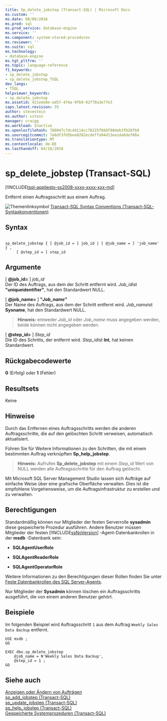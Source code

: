 ```yaml
---
title: Sp_delete_jobstep (Transact-SQL) | Microsoft Docs
ms.custom: ''
ms.date: 08/09/2016
ms.prod: sql
ms.prod_service: database-engine
ms.service: ''
ms.component: system-stored-procedures
ms.reviewer: ''
ms.suite: sql
ms.technology:
- database-engine
ms.tgt_pltfrm: ''
ms.topic: language-reference
f1_keywords:
- sp_delete_jobstep
- sp_delete_jobstep_TSQL
dev_langs:
- TSQL
helpviewer_keywords:
- sp_delete_jobstep
ms.assetid: 421ede8e-ad57-474a-9fb9-92f70a3e77e3
caps.latest.revision: 35
author: stevestein
ms.author: sstein
manager: craigg
ms.workload: Inactive
ms.openlocfilehash: 780047c7dcd4114cc70225f668f80deb3fb28fb9
ms.sourcegitcommit: 7a6df3fd5bea9282ecdeffa94d13ea1da6def80a
ms.translationtype: MT
ms.contentlocale: de-DE
ms.lasthandoff: 04/16/2018
---
```

# <a name="spdeletejobstep-transact-sql"></a>sp_delete_jobstep (Transact-SQL)
[!INCLUDE[tsql-appliesto-ss2008-xxxx-xxxx-xxx-md](../../includes/tsql-appliesto-ss2008-xxxx-xxxx-xxx-md.md)]

  Entfernt einen Auftragsschritt aus einem Auftrag.  
  
 
 ![Themenlinksymbol](../../database-engine/configure-windows/media/topic-link.gif "Topic link icon") [Transact-SQL Syntax Conventions (Transact-SQL-Syntaxkonventionen)](../../t-sql/language-elements/transact-sql-syntax-conventions-transact-sql.md)  
  
## <a name="syntax"></a>Syntax  
  
```  
  
sp_delete_jobstep { [ @job_id = ] job_id | [ @job_name = ] 'job_name' } ,   
     [ @step_id = ] step_id   
```  
  
## <a name="arguments"></a>Argumente  
 [ **@job_id=** ] *job_id*  
 Der ID des Auftrags, aus dem der Schritt entfernt wird. *Job_id*ist **"uniqueidentifier"**, hat den Standardwert NULL.  
  
 [  **@job_name=** ] **"***Job_name***"**  
 Der Name des Auftrags, aus dem der Schritt entfernt wird. *Job_name*ist **Sysname**, hat den Standardwert NULL.  
  
> **Hinweis:** entweder *Job_id* oder *Job_name* muss angegeben werden, beide können nicht angegeben werden.  
  
 [  **@step_id=** ] *Step_id*  
 Die ID des Schritts, der entfernt wird. *Step_id*ist **Int**, hat keinen Standardwert.  
  
## <a name="return-code-values"></a>Rückgabecodewerte  
 **0** (Erfolg) oder **1** (Fehler)  
  
## <a name="result-sets"></a>Resultsets  
 Keine  
  
## <a name="remarks"></a>Hinweise  
 Durch das Entfernen eines Auftragsschritts werden die anderen Auftragsschritte, die auf den gelöschten Schritt verweisen, automatisch aktualisiert.  
  
 Führen Sie für Weitere Informationen zu den Schritten, die mit einem bestimmten Auftrag verknüpften **Sp_help_jobstep**.  
  
> **Hinweis:** Aufrufen **Sp_delete_jobstep** mit einem *Step_id* Wert von NULL werden alle Auftragsschritte für den Auftrag gelöscht.  
  
 Mit Microsoft SQL Server Management Studio lassen sich Aufträge auf einfache Weise über eine grafische Oberfläche verwalten. Dies ist die empfohlene Vorgehensweise, um die Auftragsinfrastruktur zu erstellen und zu verwalten.  
  
## <a name="permissions"></a>Berechtigungen  
 Standardmäßig können nur Mitglieder der festen Serverrolle **sysadmin** diese gespeicherte Prozedur ausführen. Andere Benutzer müssen Mitglieder der festen [!INCLUDE[ssNoVersion](../../includes/ssnoversion-md.md)] -Agent-Datenbankrollen in der **msdb** -Datenbank sein:  
  
-   **SQLAgentUserRole**  
  
-   **SQLAgentReaderRole**  
  
-   **SQLAgentOperatorRole**  
  
 Weitere Informationen zu den Berechtigungen dieser Rollen finden Sie unter [Feste Datenbankrollen des SQL Server-Agents](http://msdn.microsoft.com/library/719ce56b-d6b2-414a-88a8-f43b725ebc79).  
  
 Nur Mitglieder der **Sysadmin** können löschen ein Auftragsschritts ausgeführt, die von einem anderen Benutzer gehört.  
  
## <a name="examples"></a>Beispiele  
 Im folgenden Beispiel wird Auftragsschritt `1` aus dem Auftrag `Weekly Sales Data Backup` entfernt.  
  
```  
USE msdb ;  
GO  
  
EXEC dbo.sp_delete_jobstep  
    @job_name = N'Weekly Sales Data Backup',  
    @step_id = 1 ;  
GO  
```  
  
## <a name="see-also"></a>Siehe auch  
 [Anzeigen oder Ändern von Aufträgen](http://msdn.microsoft.com/library/57f649b8-190c-4304-abd7-7ca5297deab7)   
 [sp_add_jobstep &#40;Transact-SQL&#41;](../../relational-databases/system-stored-procedures/sp-add-jobstep-transact-sql.md)   
 [sp_update_jobstep &#40;Transact-SQL&#41;](../../relational-databases/system-stored-procedures/sp-update-jobstep-transact-sql.md)   
 [sp_help_jobstep &#40;Transact-SQL&#41;](../../relational-databases/system-stored-procedures/sp-help-jobstep-transact-sql.md)   
 [Gespeicherte Systemprozeduren &#40;Transact-SQL&#41;](../../relational-databases/system-stored-procedures/system-stored-procedures-transact-sql.md)  
  
  
